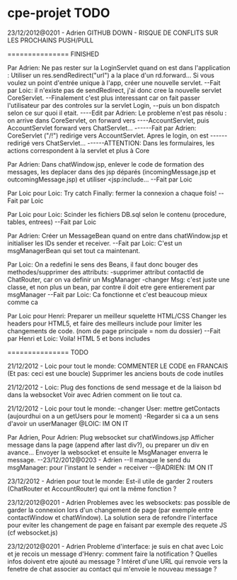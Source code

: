 cpe-projet TODO
===============

23/12/2012@0201 - Adrien
GITHUB DOWN - RISQUE DE CONFLITS SUR LES PROCHAINS PUSH/PULL

===============
FINISHED

Par Adrien:
Ne pas rester sur la LoginServlet quand on est dans l'application :
  Utiliser un res.sendRedirect("url") a la place d'un rd.forward...
  Si vous voulez un point d'entrée unique à l'app, créer une nouvelle servlet.
--Fait par Loic: il n'existe pas de sendRedirect, j'ai donc cree la nouvelle servlet CoreServlet.
--Finalement c'est plus interessant car on fait passer l'utilisateur par des controles sur la servlet Login,
--puis un bon dispatch selon ce sur quoi il etait.
----Edit par Adrien: Le probleme n'est pas résolu : on arrive dans CoreServlet, on forward vers
----AccountServlet, puis AccountServlet forward vers ChatServlet...
------Fait par Adrien: CoreServlet ("/!") redirige vers AccountServlet. Apres le login, on est 
------redirigé vers ChatServlet...
------ATTENTION: Dans les formulaires, les actions correspondent à la servlet et plus à Core

Par Adrien:
Dans chatWindow.jsp, enlever le code de formation des messages, les deplacer dans des jsp déparés
(incomingMessage.jsp et outcomingMessage.jsp) et utiliser <jsp:include...
--Fait par Loic

Par Loic pour Loic:
Try catch Finally: fermer la connexion a chaque fois!
--Fait par Loic

Par Loic pour Loic:
Scinder les fichiers DB.sql selon le contenu (procedure, tables, entrees)
--Fait par Loic

Par Adrien:
Créer un MessageBean quand on entre dans chatWindow.jsp et initialiser les IDs sender et receiver.
--Fait par Loic: C'est un msgManagerBean qui set tout ca maintenant.

Par Loic:
On a redefini le sens des Beans, il faut donc bouger des methodes/supprimer des attributs:
-supprimer attribut contactId de ChatRouter, car on va definir un MsgManager
-changer Msg: c'est juste une classe, et non plus un bean, par contre il doit etre gere entierement par
msgManager
--Fait par Loic: Ca fonctionne et c'est beaucoup mieux comme ca

Par Loic pour Henri:
Preparer un meilleur squelette HTML/CSS
Changer les headers pour HTML5, et faire des meilleurs include pour limiter les changements de code.
(nom de page principale = nom du dossier)
--Fait par Henri et Loic: Voila! HTML 5 et bons includes


===============
TODO


21/12/2012 - Loic pour tout le monde:
COMMENTER LE CODE en FRANCAIS (Et pas: ceci est une boucle)
Supprimer les anciens bouts de code inutiles


21/12/2012 - Loic:
Plug des fonctions de send message et de la liaison bd dans la websocket
Voir avec Adrien comment on lie tout ca.


21/12/2012 - Loic pour tout le monde:
-changer User: mettre getContacts (aujourdhui on a un getUsers pour le moment)
-Regarder si ca a un sens d'avoir un userManager
@LOIC: IM ON IT


Par Adrien, Pour Adrien:
Plug websocket sur chatWindows.jsp
Afficher message dans la page (append after last div?), ou preparer un div en avance...
Envoyer la websocket et ensuite le MsgManager enverra le message.
--23/12/2012@0203 - Adrien
--Il manque le send du msgManager: pour l'instant le sender = receiver
--@ADRIEN: IM ON IT

23/12/2012 - Adrien pour tout le monde:
Est-il utile de garder 2 routers (ChatRouter et AccountRouter) qui ont la même fonction ?


23/12/2012@0201 - Adrien
Problemes avec les websockets: pas possible de garder la connexion lors d'un changement de page
(par exemple entre contactWindow et chatWindow). La solution sera de refondre l'interface pour
eviter les changement de page en faisant par exemple des requete JS (cf websocket.js)


23/12/2012@0201 - Adrien
Probleme d'interface: je suis en chat avec Loic et je recois un message d'Henry: comment faire la
notification ? Quelles infos doivent etre ajouté au message ? Intéret d'une URL qui renvoie vers la
fenetre de chat associer au contact qui m'envoie le nouveau message ?

 